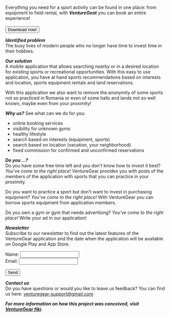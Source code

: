 Everything you need for a sport activity can be found in one place: from equipment to field rental, with ***VentureGeat*** you can book an entire experience!<br><br>
<button type="button" onclick="downloadFcn()">Download now!</button> 

***Identified problem***<br>
The busy lives of modern people who no longer have time to invest time in their hobbies.

***Our solution***<br>
A mobile application that allows searching nearby or in a desired location for existing sports or recreational opportunities. With this easy to use application, you have at hand sports recommendations based on interests and location, sports equipment rentals and land reservations.

With this application we also want to remove the anonymity of some sports not so practiced in Romania or even of some halls and lands not so well known, maybe even from your proximity!

***Why us?*** See what can we do for you: 
- online booking services
- visibility for unknown gyms
- healthy lifestyle
- search based on interests (equipment, sports)
- search based on location (vacation, your neighborhood)
- fixed commission for confirmed and unconfirmed reservations

***Do you ...?***<br>
Do you have some free time left and you don't know how to invest it best? 
<i>You've come to the right place!</i> VentureGear provides you with posts of the members of the application with sports that you can practice in your proximity.

Do you want to practice a sport but don't want to invest in purchasing equipment? 
<i>You've come to the right place!</i> With VentureGear you can borrow sports equipment from application members.

Do you own a gym or gym that needs advertising? 
<i>You've come to the right place!</i> Write your ad in our application!

***Newsletter***<br>
Subscribe to our newsletter to find out the latest features of the VentureGear application and the date when the application will be available on Google Play and  App Store.
<form>
  <label for="name">Name: </label>
  <input type="text" id="name" name="name"><br>
  <label for="email">Email:  </label>
  <input type="text" id="email" name="email"><br>
</form>
<button type="button" onclick()="sumbitFcn()">Send</button>

***Contact us***<br>
Do you have questions or would you like to leave us feedback?
You can find us here: [venturegear-support@gmail.com](mailto:caloianu.georgiana97@gmail.com)

***For more information on how this project was conceived, visit [VentureGear fiki](https://website128658.nicepage.io/VentureGear.html).***

<script>
  
  let downloadFcn = function() {
    alert("Not available yet! Please complete newsletter :) Have a great day!");
   }
   
  let submitFcn = function() {
    alert("Congrats! You will now receive neswletters from us!")
  }

</script>
